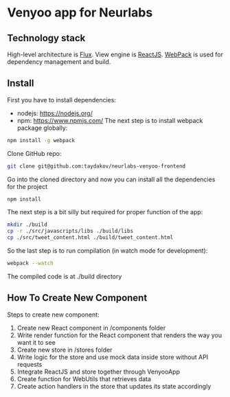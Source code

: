 # Venyoo app for Neurlabs

Technology stack
----------------
High-level architecture is [Flux](https://facebook.github.io/flux/).
View engine is [ReactJS](https://facebook.github.io/react/).
[WebPack](http://webpack.github.io/) is used for dependency management and build.

Install
-------
First you have to install dependencies:
 - nodejs: https://nodejs.org/
 - npm: https://www.npmjs.com/
The next step is to install webpack package globally:
```bash
npm install -g webpack
```
Clone GitHub repo:
```bash
git clone git@github.com:taydakov/neurlabs-venyoo-frontend
```
Go into the cloned directory and now you can install all the dependencies for the project
```bash
npm install
```
The next step is a bit silly but required for proper function of the app:
```bash
mkdir ./build
cp -r ./src/javascripts/libs ./build/libs
cp ./src/tweet_content.html ./build/tweet_content.html
```
So the last step is to run compilation (in watch mode for development):
```bash
webpack --watch
```
The compiled code is at ./build directory

How To Create New Component
----------------
Steps to create new component:
1. Create new React component in /components folder
2. Write render function for the React component that renders the way you want it to see
3. Create new store in /stores folder
4. Write logic for the store and use mock data inside store without API requests
5. Integrate ReactJS and store together through VenyooApp
6. Create function for WebUtils that retrieves data
7. Create action handlers in the store that updates its state accordingly